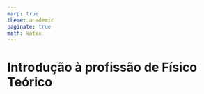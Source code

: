 ```yaml
---
marp: true
theme: academic
paginate: true
math: katex
---
```


<!-- _class: lead -->

# Introdução à profissão de Físico Teórico
